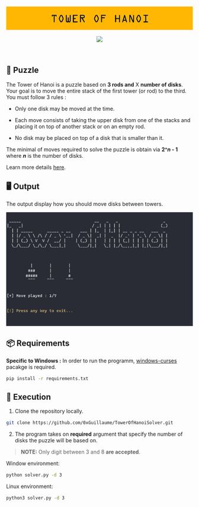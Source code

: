 <p align="center">
    <img src="https://github.com/0xGuillaume/TowerOfHanoiSolver/blob/main/img/banner.png">
</p>
<p align="center">
    <a href="https://www.python.org/">
        <img src="(http://ForTheBadge.com/images/badges/made-with-python.svg)]">
    </a>
</p>
<br>


## 🧩 Puzzle

The Tower of Hanoi is a puzzle based on **3 rods and** X **number of disks**. Your goal is to move the entire stack of the first tower (or rod) to the third. You must follow 3 rules :

- Only one disk may be moved at the time.

- Each move consists of taking the upper disk from one of the stacks and placing it on top of another stack or on an empty rod.

- No disk may be placed on top of a disk that is smaller than it.

The minimal of moves required to solve the puzzle is obtain via **2^_n_ - 1** where **_n_** is the number of disks.

Learn more details [here](https://en.wikipedia.org/wiki/Tower_of_Hanoi).


## 🖥️ Output

The output display how you should move disks between towers.

<p align="center">
    <img src="https://github.com/0xGuillaume/TowerOfHanoiSolver/blob/main/img/output.gif">
</p>

## 📦 Requirements 

**Specific to Windows :** In order to run the programm, [windows-curses](https://pypi.org/project/windows-curses/) pacakge is required.

```bash
pip install -r requirements.txt
```

## 📀 Execution

1. Clone the repository locally.
```bash
git clone https://github.com/0xGuillaume/TowerOfHanoiSolver.git
```

2. The program takes on **required** argument that specify the number of disks the puzzle will be based on.

>**NOTE:** Only digit between 3 and 8 **are accepted**.

Window environment:
```bash
python solver.py -d 3
```

Linux environment:
```bash
python3 solver.py -d 3
```
